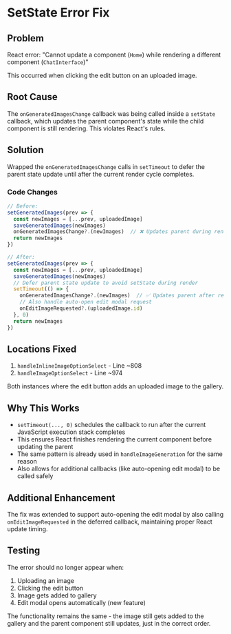 # SetState Error Fix

## Problem
React error: "Cannot update a component (`Home`) while rendering a different component (`ChatInterface`)"

This occurred when clicking the edit button on an uploaded image.

## Root Cause
The `onGeneratedImagesChange` callback was being called inside a `setState` callback, which updates the parent component's state while the child component is still rendering. This violates React's rules.

## Solution
Wrapped the `onGeneratedImagesChange` calls in `setTimeout` to defer the parent state update until after the current render cycle completes.

### Code Changes
```typescript
// Before:
setGeneratedImages(prev => {
  const newImages = [...prev, uploadedImage]
  saveGeneratedImages(newImages)
  onGeneratedImagesChange?.(newImages)  // ❌ Updates parent during render
  return newImages
})

// After:
setGeneratedImages(prev => {
  const newImages = [...prev, uploadedImage]
  saveGeneratedImages(newImages)
  // Defer parent state update to avoid setState during render
  setTimeout(() => {
    onGeneratedImagesChange?.(newImages)  // ✅ Updates parent after render
    // Also handle auto-open edit modal request
    onEditImageRequested?.(uploadedImage.id)
  }, 0)
  return newImages
})
```

## Locations Fixed
1. `handleInlineImageOptionSelect` - Line ~808
2. `handleImageOptionSelect` - Line ~974

Both instances where the edit button adds an uploaded image to the gallery.

## Why This Works
- `setTimeout(..., 0)` schedules the callback to run after the current JavaScript execution stack completes
- This ensures React finishes rendering the current component before updating the parent
- The same pattern is already used in `handleImageGeneration` for the same reason
- Also allows for additional callbacks (like auto-opening edit modal) to be called safely

## Additional Enhancement
The fix was extended to support auto-opening the edit modal by also calling `onEditImageRequested` in the deferred callback, maintaining proper React update timing.

## Testing
The error should no longer appear when:
1. Uploading an image
2. Clicking the edit button
3. Image gets added to gallery
4. Edit modal opens automatically (new feature)

The functionality remains the same - the image still gets added to the gallery and the parent component still updates, just in the correct order.
